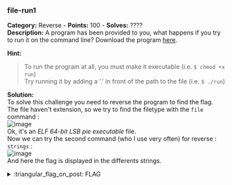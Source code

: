 ### file-run1
**Category:** Reverse - **Points:** 100 - **Solves:** ????  
**Description:** A program has been provided to you, what happens if you try to run it on the command line? Download the program [here](./run).

**Hint:**
> To run the program at all, you must make it executable (i.e. `$ chmod +x run`)  
> Try running it by adding a '.' in front of the path to the file (i.e. `$ ./run`)  

**Solution:**  
To solve this challenge you need to reverse the program to find the flag.  
The file haven't extension, so we try to find the filetype with the `file` command :  
![image](https://user-images.githubusercontent.com/91023285/160232922-71415d0b-e997-414e-ae99-d7d52d88662b.png)  
Ok, it's an *ELF 64-bit LSB pie executable* file.  
Now we can try the second command (who I use very often) for reverse : `strings` :  
![image](https://user-images.githubusercontent.com/91023285/160233062-8aa1153b-be35-40ea-9e46-c9cc094a4a09.png)  
And here the flag is displayed in the differents strings.

<details>
  <summary>:triangular_flag_on_post: FLAG</summary>

  ```
  picoCTF{U51N6_Y0Ur_F1r57_F113_9bc52b6b}
  ```
</details>
